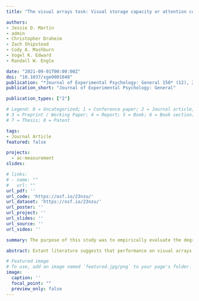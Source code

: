 ```yaml
---
title: "The visual arrays task: Visual storage capacity or attention control?"

authors:
- Jessie D. Martin
- admin
- Christopher Draheim
- Zach Shipstead
- Cody A. Mashburn
- Vogel K. Edward
- Randall W. Engle

date: "2021-09-01T00:00:00Z"
doi: "10.1037/xge0001048"
publication: "*Journal of Experimental Psychology: General 150* (12), 2525–2551"
publication_short: "Journal of Experimental Psychology: General"

publication_types: ["2"]

# Legend: 0 = Uncategorized; 1 = Conference paper; 2 = Journal article;
# 3 = Preprint / Working Paper; 4 = Report; 5 = Book; 6 = Book section;
# 7 = Thesis; 8 = Patent

tags:
- Journal Article
featured: false

projects:
  - ac-measurement
slides: 

# links:
# - name: ""
#   url: ""
url_pdf: ''
url_code: 'https://osf.io/23nzu/'
url_dataset: 'https://osf.io/23nzu/'
url_poster: ''
url_project: ''
url_slides: ''
url_source: ''
url_video: ''

summary: The purpose of this study was to empirically evaluate the degree to which visual arrays tasks are more closely related to memory storage capacity or measures of attention control. Our results suggest that the degree to which the visual arrays is related to memory storage ability or effortful attention control may be task-dependent.

abstract: Extant literature suggests that performance on visual arrays tasks reflects limited-capacity storage of visual information. However, there is also evidence to suggest that visual arrays task performance reflects individual differences in controlled processing. The purpose of this study was to empirically evaluate the degree to which visual arrays tasks are more closely related to memory storage capacity or measures of attention control. To this end, we conducted new analyses on a series of large data sets that incorporate various versions of a visual arrays task. Based on these analyses, we suggest that the degree to which the visual arrays is related to memory storage ability or effortful attention control may be task-dependent. Specifically, when versions of the task require participants to ignore elements of the target display, individual differences in controlled attention reliably provide unique predictive value. Therefore, at least some versions of the visual arrays tasks can be used as valid indicators of individual differences in attention control.

# Featured image
# To use, add an image named `featured.jpg/png` to your page's folder. 
image:
  caption: ''
  focal_point: ""
  preview_only: false
---
```




